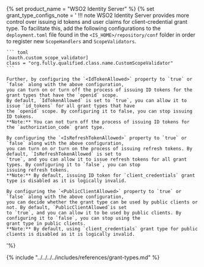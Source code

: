{% set product_name = "WSO2 Identity Server" %}
{% set grant_type_configs_note = '
!!! note
    WSO2 Identity Server provides more control over issuing id tokens and user claims for client-credential grant type.
    To facilitate this, add the following configurations to the `deployment.toml` file found in the
    `<IS_HOME>/repository/conf` folder in order to register new `ScopeHandlers` and `ScopeValidators`.

    ``` toml
    [oauth.custom_scope_validator]
    class = "org.fully.qualified.class.name.CustomScopeValidator"
    ```

    Further, by configuring the `<IdTokenAllowed>` property to `true` or `false` along with the above configuration, 
    you can turn on or turn off the process of issuing ID tokens for the grant types that have the `openid` scope. 
    By default, `IdTokenAllowed` is set to `true`, you can allow it to issue `id_tokens` for all grant types that have 
    the `openid` scope. By configuring it to false, you can stop issuing ID tokens.  
    **Note:** You can not turn off the process of issuing ID tokens for the `authorization_code` grant type.

    By configuring the `<IsRefreshTokenAllowed>` property to `true` or `false` along with the above configuration, 
    you can turn on or turn on the process of issuing refresh tokens. By default, `IsRefreshTokenAllowed` is set to 
    `true`, and you can allow it to issue refresh tokens for all grant types. By configuring it to `false`, you can stop 
    issuing refresh tokens.  
    **Note:** By default, issuing ID token for `client_credentials` grant type is disabled as it is logically invalid.

    By configuring the `<PublicClientAllowed>` property to `true` or `false` along with the above configuration, 
    you can decide whether the grant type can be used by public clients or not. By default, `PublicClientAllowed`is set 
    to `true`, and you can allow it to be used by public clients. By configuring it to `false`, you can stop using the 
    grant type in public clients.   
    **Note:** By default, using `client_credentials` grant type for public clients is disabled as it is logically invalid.
'%}

{% include "../../../../includes/references/grant-types.md" %}